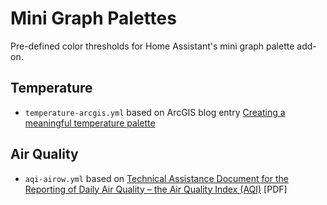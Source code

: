 
# Mini Graph Palettes

Pre-defined color thresholds for Home Assistant's mini graph palette add-on.

## Temperature
* `temperature-arcgis.yml` based on ArcGIS blog entry
[Creating a meaningful temperature palette](https://www.esri.com/arcgis-blog/products/arcgis-pro/mapping/a-meaningful-temperature-palette/
)

## Air Quality
* `aqi-airow.yml` based on [Technical Assistance Document for the Reporting of Daily Air Quality – the Air Quality Index (AQI)](https://www.airnow.gov/sites/default/files/2020-05/aqi-technical-assistance-document-sept2018.pdf) [PDF]